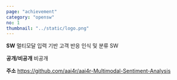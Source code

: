 ```yaml
---
page: "achievement"
category: "opensw"
no: 1
thumbnail: "../static/logo.png"
---
```


**SW** 멀티모달 입력 기반 고객 반응 인식 및 분류 SW

**공개/비공개** 비공개

**주소** https://github.com/aai4r/aai4r-Multimodal-Sentiment-Analysis
